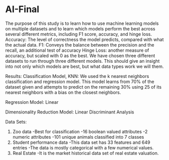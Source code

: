 # AI-Final
The purpose of this study is to learn how to use machine learning models on multiple datasets and to learn which models perform the best across several different metrics, including F1 score, accuracy, and hinge loss.
Accuracy: The level of correctness the model predicts, compared with what the actual data.
F1: Conveys the balance between the precision and the recall, an additional test of accuracy
Hinge Loss: another measure of accuracy, but scaled with 0 as the best.
We have chosen three different datasets to run through three different models. This should give an insight into not only which models are best, but what data types work we will them.

Results:
Classification Model, KNN: We used the k nearest neighbors classification and regression model. This model learns from 70% of the dataset given and attempts to predict on the remaining 30% using 25 of its nearest neighbors with a bias on the closest neighbors. 

Regression Model: Linear

Dimensionality Reduction Model: Linear Discriminant Analysis

Data Sets:
  1. Zoo data
    -Best for classification
    -16 boolean valued attributes
    -2 numeric attributes
    -101 unique animals classified into 7 classes
  2. Student performance data
    -This data set has 33 features and 649 entries
    -The data is mostly categorical with a few numerical values.
  3. Real Estate
    -It is the market historical data set of real estate valuation.
